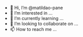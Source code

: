 - 👋 Hi, I’m @matildao-pane
- 👀 I’m interested in ...
- 🌱 I’m currently learning ...
- 💞️ I’m looking to collaborate on ...
- 📫 How to reach me ...

<!---
matildao-pane/matildao-pane is a ✨ special ✨ repository because its `README.md` (this file) appears on your GitHub profile.
You can click the Preview link to take a look at your changes.
--->
